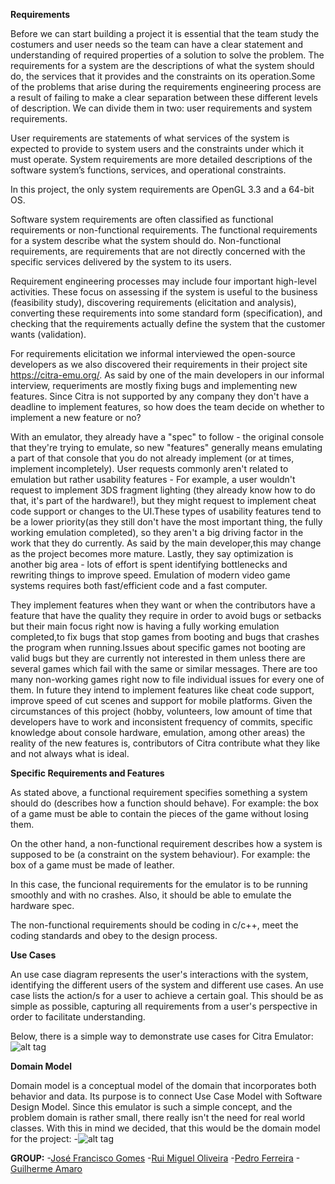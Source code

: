 
**Requirements**

Before we can start building a project it is essential that the team study the costumers and user needs so the team can have a clear statement and understanding of required properties of a solution to solve the problem.
The requirements for a system are the descriptions of what the system should do, the services that it provides and the constraints on its operation.Some of the problems that arise during the requirements engineering process are a result of failing to make a clear separation between these different levels of description.
We can divide them in two: user requirements and system requirements.

User requirements are statements of what services of the system is expected to provide to system users and the constraints under which it must operate.
System requirements are more detailed descriptions of the software system’s functions, services, and operational constraints.

In this project, the only system requirements are OpenGL 3.3 and a 64-bit OS.

Software system requirements are often classified as functional requirements or non-functional requirements.
The functional requirements for a system describe what the system should do. 
Non-functional requirements, are requirements that are not directly concerned with the specific services delivered by the system to its users.

Requirement engineering processes may include four important high-level activities. These focus on assessing if the system is useful to the business (feasibility study), discovering requirements (elicitation and analysis), converting these requirements into some standard form (specification), and checking that the requirements actually define the system that the customer wants (validation).

For requirements elicitation we informal interviewed the open-source developers as we also discovered their requirements in their project site https://citra-emu.org/. 
As said by one of the main developers in our informal interview, requeriments are mostly fixing bugs and implementing new features.
Since Citra is not supported by any company they don't have a deadline to implement features, so how does the team decide on whether to implement a new feature or no? 

With an emulator, they already have a "spec" to follow - the original console that they're trying to emulate, so new "features" generally means emulating a part of that console that you do not already implement (or at times, implement incompletely). User requests commonly aren't related to emulation but rather usability features - For example, a user wouldn't request to implement 3DS fragment lighting (they already know how to do that, it's part of the hardware!), but they might request to implement cheat code support or changes to the UI.These types of usability features tend to be a lower priority(as they still don't have the most important thing, the fully working emulation completed), so they aren't a big driving factor in the work that they do currently. As said by the main developer,this may change as the project becomes more mature. 
Lastly, they say optimization is another big area - lots of effort is spent identifying bottlenecks and rewriting things to improve speed. Emulation of modern video game systems requires both fast/efficient code and a fast computer.

They implement features when they want or when the contributors have a feature that have the quality they require in order to avoid bugs or setbacks but their main focus right now is having a fully working emulation completed,to fix bugs that stop games from booting and bugs that crashes the program when running.Issues about specific games not booting are valid bugs but they are currently not interested in them unless there are several games which fail with the same or similar messages. There are too many non-working games right now to file individual issues for every one of them.
In future they intend to implement features like cheat code support, improve speed of cut scenes and support for mobile platforms.
Given the circumstances of this project (hobby, volunteers, low amount of time that developers have to work and inconsistent frequency of commits, specific knowledge about console hardware, emulation, among other areas) the reality of the new features is, contributors of Citra contribute what they like and not always what is ideal.

**Specific Requirements and Features** 

As stated above, a functional requirement specifies something a system should do (describes how a function should behave). For example: the box of a game must be able to contain the pieces of the game without losing them.

On the other hand, a non-functional requirement describes how a system is supposed to be (a constraint on the system behaviour). For example: the box of a game must be made of leather.

In this case, the funcional requirements for the emulator is to be running smoothly and with no crashes. Also, it should be able to emulate the hardware spec.

The non-functional requirements should be coding in c/c++, meet the coding standards and obey to the design process.

**Use Cases**

An use case diagram represents the user's interactions with the system, identifying the different users of the system and different use cases. An use case lists the action/s for a user to achieve a certain goal. This should be as simple as possible, capturing all requirements from a user's perspective in order to facilitate understanding.

Below, there is a simple way to demonstrate use cases for Citra Emulator:
![alt tag](http://i.imgur.com/deDgtE4.png)

**Domain Model**

Domain model is a conceptual model of the domain that incorporates both behavior and data. Its purpose is to connect Use Case Model with Software Design Model. Since this emulator is such a simple concept, and the problem domain is rather small, there really isn't the need for real world classes. With this in mind we decided, that this would be the domain model for the project:
 -![alt tag](http://icecream.me/uploads/d3285a245af38b0a7e8def42c7fe5cb0.png)
 
 
 **GROUP:**
 -[José Francisco Gomes](https://github.com/teresa-Guilherme/)
 -[Rui Miguel Oliveira](https://github.com/ruimoliveira)
 -[Pedro Ferreira](https://github.com/pedrof81)
 -[Guilherme Amaro](https://github.com/PORShoterxx)

